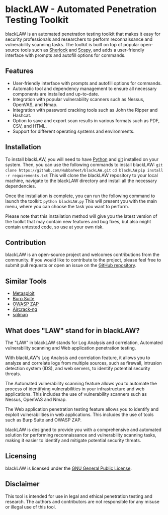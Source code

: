 # **blackLAW - Automated Penetration Testing Toolkit**

blackLAW is an automated penetration testing toolkit that makes it easy for security professionals and researchers to perform reconnaissance and vulnerability scanning tasks. The toolkit is built on top of popular open-source tools such as [Sherlock](https://github.com/sherlock-project/sherlock) and [Scapy](https://github.com/secdev/scapy), and adds a user-friendly interface with prompts and autofill options for commands.

## Features
- User-friendly interface with prompts and autofill options for commands.
- Automatic tool and dependency management to ensure all necessary components are installed and up-to-date.
- Integration with popular vulnerability scanners such as Nessus, OpenVAS, and Nmap.
- Integration with password cracking tools such as John the Ripper and Hashcat.
- Option to save and export scan results in various formats such as PDF, CSV, and HTML.
- Support for different operating systems and environments.

## Installation
To install blackLAW, you will need to have [Python](https://www.python.org/) and [git](https://git-scm.com/) installed on your system. Then, you can use the following commands to install blackLAW:
`git clone https://github.com/HubbaYeet/blackLAW.git`
`cd blackLAW`
`pip install -r requirements.txt`
This will clone the blackLAW repository to your local machine, navigate to the blackLAW directory and install all the necessary dependencies.

Once the installation is complete, you can run the following command to launch the toolkit:
`python blackLAW.py`
This will present you with the main menu, where you can choose the task you want to perform.

Please note that this installation method will give you the latest version of the toolkit that may contain new features and bug fixes, but also might contain untested code, so use at your own risk.

## Contribution
blackLAW is an open-source project and welcomes contributions from the community. If you would like to contribute to the project, please feel free to submit pull requests or open an issue on the [GitHub repository](https://github.com/HubbaYeet/blackLAW).

## Similar Tools
- [Metasploit](https://www.metasploit.com/)
- [Burp Suite](https://portswigger.net/burp)
- [OWASP ZAP](https://owasp.org/zap/)
- [Aircrack-ng](https://www.aircrack-ng.org/)
- [sqlmap](https://github.com/sqlmapproject/sqlmap)

## What does "LAW" stand for in blackLAW?
The "LAW" in blackLAW stands for Log Analysis and correlation, Automated vulnerability scanning and Web application penetration testing.

With blackLAW's Log Analysis and correlation feature, it allows you to analyze and correlate logs from multiple sources, such as firewall, intrusion detection system (IDS), and web servers, to identify potential security threats.

The Automated vulnerability scanning feature allows you to automate the process of identifying vulnerabilities in your infrastructure and web applications. This includes the use of vulnerability scanners such as Nessus, OpenVAS and Nmap.

The Web application penetration testing feature allows you to identify and exploit vulnerabilities in web applications. This includes the use of tools such as Burp Suite and OWASP ZAP.

blackLAW is designed to provide you with a comprehensive and automated solution for performing reconnaissance and vulnerability scanning tasks, making it easier to identify and mitigate potential security threats.

## Licensing
blackLAW is licensed under the [GNU General Public License](https://www.gnu.org/licenses/gpl-3.0.en.html).

## Disclaimer
This tool is intended for use in legal and ethical penetration testing and research. The authors and contributors are not responsible for any misuse or illegal use of this tool.
